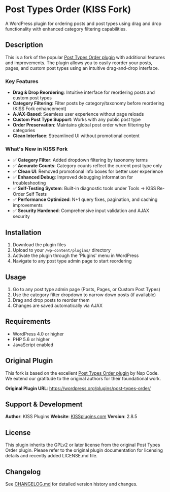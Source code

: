 # Post Types Order (KISS Fork)

A WordPress plugin for ordering posts and post types using drag and drop functionality with enhanced category filtering capabilities.

## Description

This is a fork of the popular [Post Types Order plugin](https://wordpress.org/plugins/post-types-order/) with additional features and improvements. The plugin allows you to easily reorder your posts, pages, and custom post types using an intuitive drag-and-drop interface.

### Key Features

- **Drag & Drop Reordering**: Intuitive interface for reordering posts and custom post types
- **Category Filtering**: Filter posts by category/taxonomy before reordering (KISS Fork enhancement)
- **AJAX-Based**: Seamless user experience without page reloads
- **Custom Post Type Support**: Works with any public post type
- **Order Preservation**: Maintains global post order when filtering by categories
- **Clean Interface**: Streamlined UI without promotional content

### What's New in KISS Fork

- ✅ **Category Filter**: Added dropdown filtering by taxonomy terms
- ✅ **Accurate Counts**: Category counts reflect the current post type only
- ✅ **Clean UI**: Removed promotional info boxes for better user experience
- ✅ **Enhanced Debug**: Improved debugging information for troubleshooting
- ✅ **Self-Testing System**: Built-in diagnostic tools under Tools → KISS Re-Order Self Tests
- ✅ **Performance Optimized**: N+1 query fixes, pagination, and caching improvements
- ✅ **Security Hardened**: Comprehensive input validation and AJAX security

## Installation

1. Download the plugin files
2. Upload to your `/wp-content/plugins/` directory
3. Activate the plugin through the 'Plugins' menu in WordPress
4. Navigate to any post type admin page to start reordering

## Usage

1. Go to any post type admin page (Posts, Pages, or Custom Post Types)
2. Use the category filter dropdown to narrow down posts (if available)
3. Drag and drop posts to reorder them
4. Changes are saved automatically via AJAX

## Requirements

- WordPress 4.0 or higher
- PHP 5.6 or higher
- JavaScript enabled

## Original Plugin

This fork is based on the excellent [Post Types Order plugin](https://wordpress.org/plugins/post-types-order/) by Nsp Code. We extend our gratitude to the original authors for their foundational work.

**Original Plugin URL**: https://wordpress.org/plugins/post-types-order/

## Support & Development

**Author**: KISS Plugins
**Website**: [KISSplugins.com](https://KISSplugins.com)
**Version**: 2.8.5

## License

This plugin inherits the GPLv2 or later license from the original Post Types Order plugin. Please refer to the original plugin documentation for licensing details and recently added  LICENSE.md file.

## Changelog

See [CHANGELOG.md](CHANGELOG.md) for detailed version history and changes.
